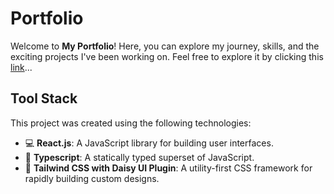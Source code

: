 # Portfolio
Welcome to **My Portfolio**! Here, you can explore my journey, skills, and the exciting projects I've been working on. Feel free to explore it by clicking this [link](https://kuru-emre.github.io/)...

## Tool Stack
This project was created using the following technologies:

- :computer: **React.js**: A JavaScript library for building user interfaces.
- :pencil: **Typescript**: A statically typed superset of JavaScript.
- :art: **Tailwind CSS with Daisy UI Plugin**: A utility-first CSS framework for rapidly building custom designs.
